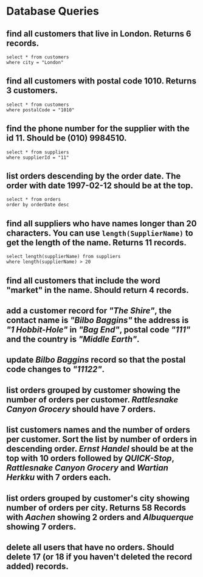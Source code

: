# Database Queries

## find all customers that live in London. Returns 6 records.
    select * from customers
    where city = "London"

## find all customers with postal code 1010. Returns 3 customers.
    select * from customers
    where postalCode = "1010"

## find the phone number for the supplier with the id 11. Should be (010) 9984510.
    select * from suppliers
    where supplierId = "11"

## list orders descending by the order date. The order with date 1997-02-12 should be at the top.
    select * from orders 
    order by orderDate desc

## find all suppliers who have names longer than 20 characters. You can use `length(SupplierName)` to get the length of the name. Returns 11 records.
    select length(supplierName) from suppliers
    where length(supplierName) > 20

## find all customers that include the word "market" in the name. Should return 4 records.

## add a customer record for _"The Shire"_, the contact name is _"Bilbo Baggins"_ the address is _"1 Hobbit-Hole"_ in _"Bag End"_, postal code _"111"_ and the country is _"Middle Earth"_.

## update _Bilbo Baggins_ record so that the postal code changes to _"11122"_.

## list orders grouped by customer showing the number of orders per customer. _Rattlesnake Canyon Grocery_ should have 7 orders.

## list customers names and the number of orders per customer. Sort the list by number of orders in descending order. _Ernst Handel_ should be at the top with 10 orders followed by _QUICK-Stop_, _Rattlesnake Canyon Grocery_ and _Wartian Herkku_ with 7 orders each.

## list orders grouped by customer's city showing number of orders per city. Returns 58 Records with _Aachen_ showing 2 orders and _Albuquerque_ showing 7 orders.

## delete all users that have no orders. Should delete 17 (or 18 if you haven't deleted the record added) records.
